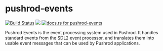 # pushrod-events

[![Build Status](https://travis-ci.org/KenSuenobu/pushrod-events.svg?branch=master)](https://travis-ci.org/KenSuenobu/pushrod-events)
[![](https://img.shields.io/crates/d/pushrod-events.svg)](https://crates.io/crates/pushrod-events)
[![docs.rs for pushrod-events](https://docs.rs/pushrod-events/badge.svg)](https://docs.rs/pushrod-events)

Pushrod Events is the event processing system used in Pushrod.  It handles standard
events from the SDL2 event processor, and translates them into usable event
messages that can be used by Pushrod applications.



